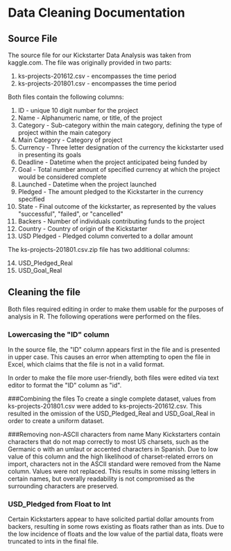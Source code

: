# Data Cleaning Documentation

## Source File
The source file for our Kickstarter Data Analysis was taken from kaggle.com. The file was originally provided in two parts:

1. ks-projects-201612.csv - encompasses the time period 
2. ks-projects-201801.csv - encompasses the time period 

Both files contain the following columns:
1. ID - unique 10 digit number for the project
2. Name - Alphanumeric name, or title, of the project
3. Category - Sub-category within the main category, defining the type of project within the main category
4. Main Category - Category of project
5. Currency - Three letter designation of the currency the kickstarter used in presenting its goals
6. Deadline - Datetime when the project anticipated being funded by
7. Goal - Total number amount of specified currency at which the project would be considered complete
8. Launched - Datetime when the project launched
9. Pledged - The amount pledged to the Kickstarter in the currency specified
10. State - Final outcome of the kickstarter, as represented by the values "successful", "failed", or "cancelled"
11. Backers - Number of individuals contributing funds to the project
12. Country - Country of origin of the Kickstarter
13. USD Pledged - Pledged column converted to a dollar amount

The ks-projects-201801.csv.zip file has two additional columns:

14. USD_Pledged_Real
15. USD_Goal_Real

## Cleaning the file
Both files required editing in order to make them usable for the purposes of analysis in R. The following operations were performed on the files.

### Lowercasing the "ID" column
In the source file, the "ID" column appears first in the file and is presented in upper case. This causes an error when attempting to open the file in Excel, which claims that the file is not in a valid format. 

In order to make the file more user-friendly, both files were edited via text editor to format the "ID" column as "id". 

###Combining the files
To create a single complete dataset, values from ks-projects-201801.csv were added to ks-projects-201612.csv. This resulted in the omission of the USD_Pledged_Real and USD_Goal_Real in order to create a uniform dataset.

###Removing non-ASCII characters from name
Many Kickstarters contain characters that do not map correctly to most US charsets, such as the Germanic o with an umlaut or accented characters in Spanish. Due to low value of this column and the high likelihood of charset-related errors on import, characters not in the ASCII standard were removed from the Name column. Values were not replaced. This results in some missing letters in certain names, but overally readability is not compromised as the surrounding characters are preserved. 

### USD_Pledged from Float to Int
Certain Kickstarters appear to have solicited partial dollar amounts from backers, resulting in some rows existing as floats rather than as ints. Due to the low incidence of floats and the low value of the partial data, floats were truncated to ints in the final file. 
